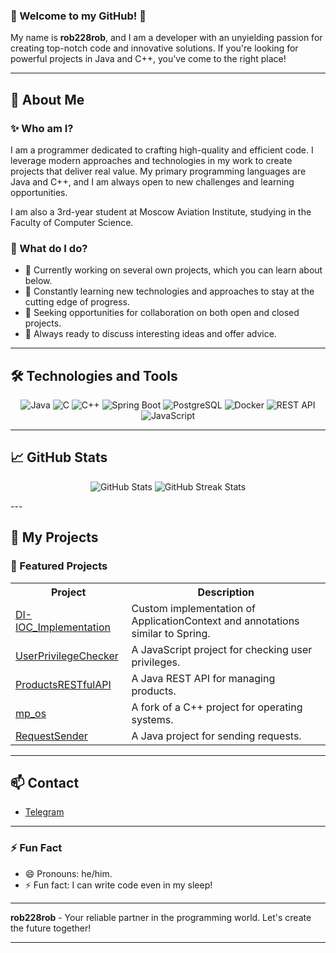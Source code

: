 <!--
**rob228rob/rob228rob** is a ✨ _special_ ✨ repository because its `README.md` (this file) appears on your GitHub profile.

Here are some ideas to get you started:

- 🔭 I’m currently working on ...
- 🌱 I’m currently learning ...
- 👯 I’m looking to collaborate on ...
- 🤔 I’m looking for help with ...
- 💬 Ask me about ...
- 📫 How to reach me: ...
- 😄 Pronouns: ...
- ⚡ Fun fact: ...
-->
### 🌟 Welcome to my GitHub! 🌟

My name is **rob228rob**, and I am a developer with an unyielding passion for creating top-notch code and innovative solutions. If you're looking for powerful projects in Java and C++, you've come to the right place!

---

## 🚀 About Me
### ✨ Who am I?
I am a programmer dedicated to crafting high-quality and efficient code. I leverage modern approaches and technologies in my work to create projects that deliver real value. My primary programming languages are Java and C++, and I am always open to new challenges and learning opportunities.

I am also a 3rd-year student at Moscow Aviation Institute, studying in the Faculty of Computer Science.

### 🌟 What do I do?
- 🔭 Currently working on several own projects, which you can learn about below.
- 🌱 Constantly learning new technologies and approaches to stay at the cutting edge of progress.
- 👯 Seeking opportunities for collaboration on both open and closed projects.
- 💬 Always ready to discuss interesting ideas and offer advice.

---

## 🛠️ Technologies and Tools
<p align="center">
  <img src="https://img.icons8.com/color/48/000000/java-coffee-cup-logo.png" alt="Java"/>
  <img src="https://img.icons8.com/color/48/000000/c-programming.png" alt="C"/>
  <img src="https://img.icons8.com/color/48/000000/c-plus-plus-logo.png" alt="C++"/>
  <img src="https://img.icons8.com/color/48/000000/spring-logo.png" alt="Spring Boot"/>
  <img src="https://img.icons8.com/color/48/000000/postgreesql.png" alt="PostgreSQL"/>
  <img src="https://img.icons8.com/color/48/000000/docker.png" alt="Docker"/>
  <img src="https://img.icons8.com/ios-filled/50/FF6F00/api.png" alt="REST API"/>
  <img src="https://img.icons8.com/color/48/000000/javascript.png" alt="JavaScript"/>
</p>

---

## 📈 GitHub Stats
<p align="center">
  <img src="https://github-readme-stats.vercel.app/api?username=rob228rob&show_icons=true&theme=radical&count_private=true" alt="GitHub Stats"/>
  <img src="https://github-readme-streak-stats.herokuapp.com?user=rob228rob&theme=radical&date_format=M%20j%5B%2C%20Y%5D" alt="GitHub Streak Stats"/>
</p>
---

## 💼 My Projects
### 🚀 Featured Projects
<table>
  <tr>
    <th>Project</th>
    <th>Description</th>
  </tr>
  <tr>
    <td><a href="https://github.com/rob228rob/DI-IOC_Implementation">DI-IOC_Implementation</a></td>
    <td>Custom implementation of ApplicationContext and annotations similar to Spring.</td>
  </tr>
  <tr>
    <td><a href="https://github.com/rob228rob/UserPrivilegeChecker">UserPrivilegeChecker</a></td>
    <td>A JavaScript project for checking user privileges.</td>
  </tr>
  <tr>
    <td><a href="https://github.com/rob228rob/ProductsRESTfulAPI">ProductsRESTfulAPI</a></td>
    <td>A Java REST API for managing products.</td>
  </tr>
  <tr>
    <td><a href="https://github.com/rob228rob/mp_os">mp_os</a></td>
    <td>A fork of a C++ project for operating systems.</td>
  </tr>
  <tr>
    <td><a href="https://github.com/rob228rob/RequestSender">RequestSender</a></td>
    <td>A Java project for sending requests.</td>
  </tr>
</table>

---

## 📫 Contact
- [Telegram](https://t.me/rob229rob)
---

### ⚡ Fun Fact
- 😄 Pronouns: he/him.
- ⚡ Fun fact: I can write code even in my sleep!

---

**rob228rob** - Your reliable partner in the programming world. Let's create the future together!

---
